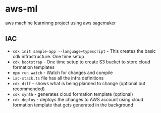 # aws-ml

aws machine learninng project using aws sagemaker

## IAC

- `cdk init sample-app --language=typescript` - This creates the basic cdk infrastructure. One time setup
- `cdk bootstrap` - One time setup to create S3 bucket to store cloud formation templates
- `npm run watch` - Watch for changes and compile
- `iac-stack.ts` file has all the infra definitions
- `cdk diff` - shows what is being planned to change (optional but recommended)
- `cdk synth` - generates cloud formation template (optional)
- `cdk deploy` - deploys the changes to AWS account using cloud formation template that gets generated in the background

